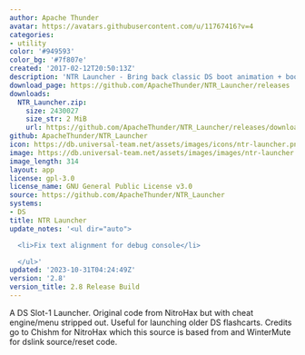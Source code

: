 ```yaml
---
author: Apache Thunder
avatar: https://avatars.githubusercontent.com/u/11767416?v=4
categories:
- utility
color: '#949593'
color_bg: '#7f807e'
created: '2017-02-12T20:50:13Z'
description: 'NTR Launcher - Bring back classic DS boot animation + boot older flashcarts! '
download_page: https://github.com/ApacheThunder/NTR_Launcher/releases
downloads:
  NTR_Launcher.zip:
    size: 2430027
    size_str: 2 MiB
    url: https://github.com/ApacheThunder/NTR_Launcher/releases/download/2.8/NTR_Launcher.zip
github: ApacheThunder/NTR_Launcher
icon: https://db.universal-team.net/assets/images/icons/ntr-launcher.png
image: https://db.universal-team.net/assets/images/images/ntr-launcher.png
image_length: 314
layout: app
license: gpl-3.0
license_name: GNU General Public License v3.0
source: https://github.com/ApacheThunder/NTR_Launcher
systems:
- DS
title: NTR Launcher
update_notes: '<ul dir="auto">

  <li>Fix text alignment for debug console</li>

  </ul>'
updated: '2023-10-31T04:24:49Z'
version: '2.8'
version_title: 2.8 Release Build
---
```

A DS Slot-1 Launcher. Original code from NitroHax but with cheat engine/menu stripped out. Useful for launching older DS flashcarts.
Credits go to Chishm for NitroHax which this source is based from and WinterMute for dslink source/reset code.
